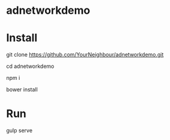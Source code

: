 # adnetworkdemo

# Install

git clone https://github.com/YourNeighbour/adnetworkdemo.git

cd adnetworkdemo

npm i

bower install

# Run

gulp serve
